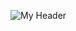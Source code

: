 ![My Header](https://github.com/maggotingg/boink/blob/f70bba5a1da0e54235c6708341d361e3a0baaeb3/Untitled13_20250814200409.png?raw=true)
